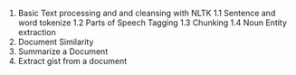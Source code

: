 1. Basic Text processing and and cleansing with NLTK
  1.1 Sentence and word tokenize
  1.2 Parts of Speech Tagging
  1.3 Chunking
  1.4  Noun Entity extraction
2. Document Similarity
3. Summarize a Document
4. Extract gist from a document

